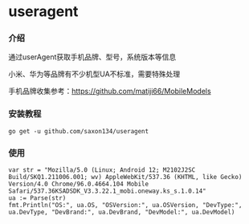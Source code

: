 # useragent

### 介绍

通过userAgent获取手机品牌、型号，系统版本等信息

小米、华为等品牌有不少机型UA不标准，需要特殊处理

手机品牌收集参考：https://github.com/matiji66/MobileModels


### 安装教程
```
go get -u github.com/saxon134/useragent
```

### 使用

```
var str = "Mozilla/5.0 (Linux; Android 12; M2102J2SC Build/SKQ1.211006.001; wv) AppleWebKit/537.36 (KHTML, like Gecko) Version/4.0 Chrome/96.0.4664.104 Mobile Safari/537.36KSADSDK_V3.3.22.1_mobi.oneway.ks_s.1.0.14"
ua := Parse(str)
fmt.Println("OS:", ua.OS, "OSVersion:", ua.OSVersion, "DevType:", ua.DevType, "DevBrand:", ua.DevBrand, "DevModel:", ua.DevModel)

```
